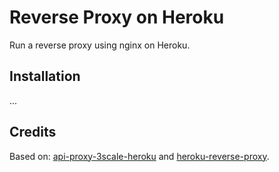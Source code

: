 # Reverse Proxy on Heroku

Run a reverse proxy using nginx on Heroku.

## Installation

...

## Credits

Based on:
[api-proxy-3scale-heroku](https://github.com/Taytay/api-proxy-3scale-heroku) and
[heroku-reverse-proxy](https://github.com/octoberswimmer/heroku-reverse-proxy).
 
